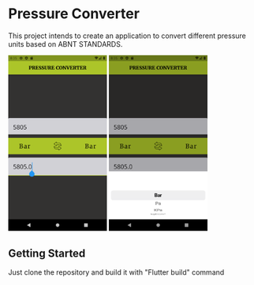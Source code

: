 # Pressure Converter

This project intends to create an application to convert different pressure units based on ABNT STANDARDS.

<img src="https://raw.githubusercontent.com/OliverXs/pressure_converter/main/assets/screenshots/ss1.png" width=200px/> <img src="https://raw.githubusercontent.com/OliverXs/pressure_converter/main/assets/screenshots/ss2.png" width=200px/>

## Getting Started

Just clone the repository and build it with "Flutter build" command



